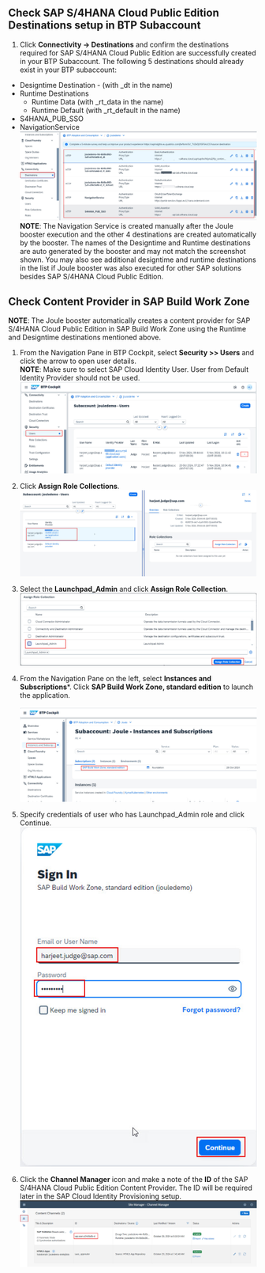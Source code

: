 ## Check SAP S/4HANA Cloud Public Edition Destinations setup in BTP Subaccount
1. Click **Connectivity -> Destinations** and confirm the destinations required for SAP S/4HANA Cloud Public Edition are successfully created in your BTP Subaccount.  The following 5 destinations should already exist in your BTP subaccount:
  * Designtime Destination - (with _dt in the name)
  * Runtime Destinations
    * Runtime Data (with _rt_data in the name)
    * Runtime Default (with _rt_default in the name)
  * S4HANA_PUB_SSO
  * NavigationService
  ![postboosters4](2.jpg)  
**NOTE**: The Navigation Service is created manually after the Joule booster execution and the other 4 destinations are created automatically by the booster.  The names of the Designtime and Runtime destinations are auto generated by the booster and may not match the screenshot shown.  You may also see additional designtime and runtime destinations in the list if Joule booster was also executed for other SAP solutions besides SAP S/4HANA Cloud Public Edition.

## Check Content Provider in SAP Build Work Zone
**NOTE**: The Joule booster automatically creates a content provider for SAP S/4HANA Cloud Public Edition in SAP Build Work Zone using the Runtime and Designtime destinations mentioned above.
1. From the Navigation Pane in BTP Cockpit, select **Security >> Users** and click the arrow to open user details.</br>
**NOTE**: Make sure to select SAP Cloud Identity User.  User from Default Identity Provider should not be used.</br>
![postboosters4](2-1.jpg)

2. Click **Assign Role Collections**.</br> 
![create_content_provider](2-2.jpg)   

3. Select the **Launchpad_Admin** and click **Assign Role Collection**.</br>
![create_content_provider](2-3.jpg) 

4. From the Navigation Pane on the left, select **Instances and Subscriptions***. Click **SAP Build Work Zone, standard edition** to launch the application.</br>  
![postboosters4](3.jpg) 

5. Specify credentials of user who has Launchpad_Admin role and click Continue.</br>
![postboosters4](4.jpg) 

6. Click the **Channel Manager** icon and make a note of the **ID** of the SAP S/4HANA Cloud Public Edition Content Provider.  The ID will be required later in the SAP Cloud Identity Provisioning setup.</br>
![postboosters4](6.jpg)
